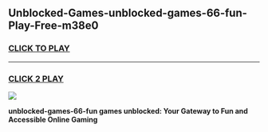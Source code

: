 
## Unblocked-Games-unblocked-games-66-fun-Play-Free-m38e0
<h3>
<a href="https://premium76.site?title=unblocked-games-66-fun&ref=09A">CLICK TO PLAY</a></h3>
<hr>

<h3>
<a href="https://premium76.site?title=unblocked-games-66-fun&ref=09A">CLICK 2 PLAY</a>
  
</h3>

<a href="https://premium76.site?title=unblocked-games-66-fun&ref=09A"><img src="https://clearcache.store/games.png"></a>


**unblocked-games-66-fun games unblocked: Your Gateway to Fun and Accessible Online Gaming**
